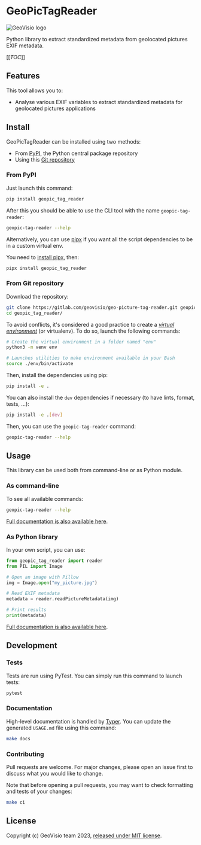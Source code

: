 # GeoPicTagReader

![GeoVisio logo](https://gitlab.com/geovisio/api/-/raw/develop/images/logo_full.png)

Python library to extract standardized metadata from geolocated pictures EXIF metadata.

[[_TOC_]]


## Features

This tool allows you to:

- Analyse various EXIF variables to extract standardized metadata for geolocated pictures applications


## Install

GeoPicTagReader can be installed using two methods:

- From [PyPI](https://pypi.org/project/geopictagreader/), the Python central package repository
- Using this [Git repository](https://gitlab.com/geovisio/geo-picture-tag-reader)

### From PyPI

Just launch this command:

```bash
pip install geopic_tag_reader
```

After this you should be able to use the CLI tool with the name `geopic-tag-reader`:

```bash
geopic-tag-reader --help
```

Alternatively, you can use [pipx](https://github.com/pypa/pipx) if you want all the script dependencies to be in a custom virtual env.

You need to [install pipx](https://pypa.github.io/pipx/installation/), then:

```bash
pipx install geopic_tag_reader
```

### From Git repository

Download the repository:

```bash
git clone https://gitlab.com/geovisio/geo-picture-tag-reader.git geopic_tag_reader
cd geopic_tag_reader/
```

To avoid conflicts, it's considered a good practice to create a _[virtual environment](https://docs.python.org/3/library/venv.html)_ (or virtualenv). To do so, launch the following commands:

```bash
# Create the virtual environment in a folder named "env"
python3 -m venv env

# Launches utilities to make environment available in your Bash
source ./env/bin/activate
```

Then, install the dependencies using pip:

```bash
pip install -e .
```

You can also install the `dev` dependencies if necessary (to have lints, format, tests, ...):

```bash
pip install -e .[dev]
```

Then, you can use the `geopic-tag-reader` command:
```bash
geopic-tag-reader --help
```


## Usage

This library can be used both from command-line or as Python module.

### As command-line

To see all available commands:

```bash
geopic-tag-reader --help
```

[Full documentation is also available here](./docs/CLI_USAGE.md).

### As Python library

In your own script, you can use:

```python
from geopic_tag_reader import reader
from PIL import Image

# Open an image with Pillow
img = Image.open("my_picture.jpg")

# Read EXIF metadata
metadata = reader.readPictureMetadata(img)

# Print results
print(metadata)
```

[Full documentation is also available here](./docs/API_USAGE.md).


## Development

### Tests

Tests are run using PyTest. You can simply run this command to launch tests:

```bash
pytest
```

### Documentation

High-level documentation is handled by [Typer](https://typer.tiangolo.com/). You can update the generated `USAGE.md` file using this command:

```bash
make docs
```

### Contributing

Pull requests are welcome. For major changes, please open an issue first to discuss what you would like to change.

Note that before opening a pull requests, you may want to check formatting and tests of your changes:

```bash
make ci
```


## License

Copyright (c) GeoVisio team 2023, [released under MIT license](./LICENSE).
